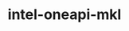 ---
title: "intel-oneapi-mkl"
layout: cache
categories: [package, v0.19]
meta: {"versions": ["2022.2.1"], "compilers": ["oneapi@=2022.1.0"], "oss": ["ubuntu20.04"], "platforms": ["linux"], "targets": ["x86_64"], "stacks": ["e4s-oneapi"], "num_specs": 1, "num_specs_by_stack": {"e4s-oneapi": 1}}
spec_details: [{"hash": "bc3jsdhapql4oc2k64m7ascp4u5lpwjl", "compiler": "oneapi@=2022.1.0", "versions": ["2022.2.1"], "os": "ubuntu20.04", "platform": "linux", "target": "x86_64", "variants": ["build_system=generic", "~cluster", "~ilp64", "+shared"], "stacks": ["e4s-oneapi"], "size": "-", "tarball": "https://binaries.spack.io/releases/v0.19/build_cache/linux-ubuntu20.04-x86_64/oneapi-2022.1.0/intel-oneapi-mkl-2022.2.1/linux-ubuntu20.04-x86_64-oneapi-2022.1.0-intel-oneapi-mkl-2022.2.1-bc3jsdhapql4oc2k64m7ascp4u5lpwjl.spack"}]
---